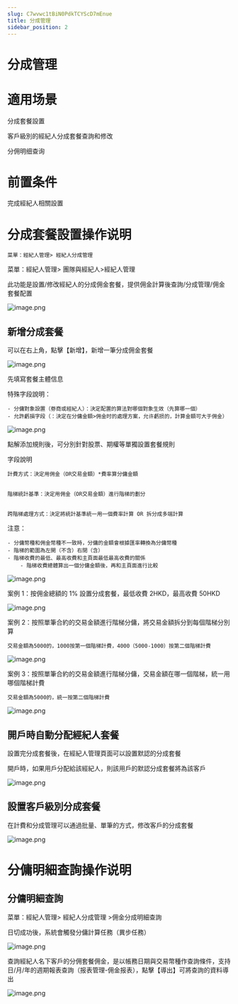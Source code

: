 ```yaml
---
slug: C7wvwc1tBiN0PdkTCYScD7mEnue
title: 分成管理
sidebar_position: 2
---
```



# 分成管理


# 適用场景


分成套餐設置


客戶級別的經紀人分成套餐查詢和修改


分佣明细查询


# 前置条件


完成經紀人相關設置


# 分成套餐設置操作说明


    菜單：經紀人管理> 經紀人分成管理 


菜單：經紀人管理> 團隊與經紀人>經紀人管理


此功能是設置/修改經紀人的分成佣金套餐，提供佣金計算後查詢/分成管理/佣金套餐配置


![image.png](/assets/74479a1f2cae9840e754e6d5dddd5f8f.png)


## **新增分成套餐**


可以在右上角，點擊【新增】，新增一筆分成佣金套餐


![image.png](/assets/b0ac013b938a187b46235c229a2a8c93.png)


先填寫套餐主體信息


特殊字段說明：

    - 分傭對象設置（劵商或經紀人）：決定配置的算法對哪個對象生效（先算哪一個）
    - 允許虧損字段（：決定在分傭金額>佣金时的處理方案，允许虧损的，計算金額可大于佣金）

![image.png](/assets/8bfb981522524720ac18ecabfeb26531.png)


點解添加規則後，可分別針對股票、期權等單獨設置套餐規則


字段說明


    計費方式：決定用佣金（OR交易金額）*費率算分傭金額


    階梯統計基準：決定用佣金（OR交易金額）進行階梯的劃分


    跨階梯處理方式：決定將統計基準統一用一個費率計算 OR 拆分成多端計算


注意：

    - 分傭幣種和佣金幣種不一致時，分傭的金額會根據匯率轉換為分傭幣種
    - 階梯的範圍為左開（不含）右閉（含）
    - 階梯收費的最低、最高收費和主頁面最低最高收費的關係
        - 階梯收費總體算出一個分傭金額後，再和主頁面進行比較

![image.png](/assets/c9d2703a7e47a5762ff03cda4a4fe796.png)


案例 1：按佣金總額的 1% 設置分成套餐，最低收費 2HKD，最高收費 50HKD


![image.png](/assets/711e365bd9355447096d0afe9ad556f1.png)


案例 2：按照單筆合約的交易金額進行階梯分傭，將交易金額拆分到每個階梯分別算


    交易金額為5000的，1000按第一個階梯計費，4000（5000-1000）按第二個階梯計費


![image.png](/assets/14e0698fdf7d8065a544a1242450963c.png)


案例 3：按照單筆合約的交易金額進行階梯分傭，交易金額在哪一個階梯，統一用哪個階梯計費


    交易金額為5000的，統一按第二個階梯計費


![image.png](/assets/9f9ccd350863409ff0b3229dfd3e8b3a.png)


## 開戶時自動分配經紀人套餐


設置完分成套餐後，在經紀人管理頁面可以設置默認的分成套餐


開戶時，如果用戶分配給該經紀人，則該用戶的默認分成套餐將為該客戶


![image.png](/assets/6c68f81a1387fdf2a7b31723a6e63efa.png)


## 設置客戶級別分成套餐


在計費和分成管理可以通過批量、單筆的方式，修改客戶的分成套餐


![image.png](/assets/1e2116e00ab002deafe2783e18fead0c.png)


# 分傭明細查詢操作说明


## 分傭明細查詢


菜單：經紀人管理> 經紀人分成管理 >佣金分成明細查詢


日切成功後，系統會觸發分傭計算任務（異步任務）


![image.png](/assets/22884e7fab1a39133f202d164ebb7689.png)


查詢經紀人名下客戶的分佣套餐佣金，是以帳務日期與交易幣種作查詢條件，支持日/月/年的週期報表查詢（报表管理-佣金报表），點擊【導出】可將查詢的資料導出


![image.png](/assets/3143719f30313290318fda37d88c678c.png)


